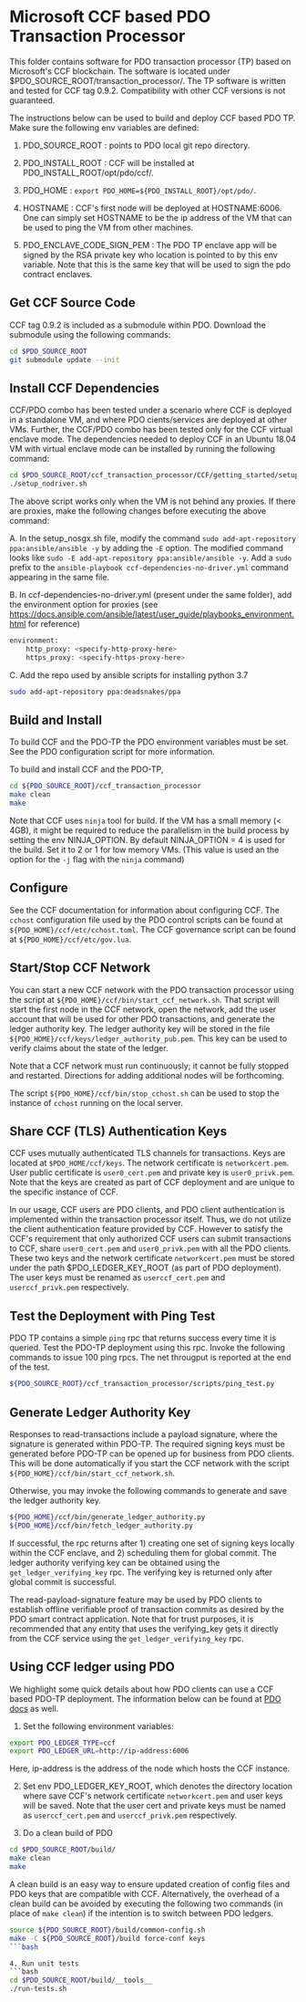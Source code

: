 <!---
Licensed under Creative Commons Attribution 4.0 International License
https://creativecommons.org/licenses/by/4.0/
--->

# Microsoft CCF based PDO Transaction Processor

This folder contains software for PDO transaction processor (TP) based
on Microsoft's CCF blockchain.  The software is located under
$PDO_SOURCE_ROOT/transaction_processor/. The TP software is written and
tested for CCF tag 0.9.2. Compatibility with other CCF versions is not
guaranteed.

The instructions below  can be used to build and deploy CCF based PDO
TP. Make sure the following env variables are defined:

1) PDO_SOURCE_ROOT : points to PDO local git repo directory.

2) PDO_INSTALL_ROOT : CCF will be installed at PDO_INSTALL_ROOT/opt/pdo/ccf/.

3) PDO_HOME : `export PDO_HOME=${PDO_INSTALL_ROOT}/opt/pdo/`.

4) HOSTNAME : CCF's first node will be deployed at HOSTNAME:6006. One can simply set HOSTNAME to be the ip address
of the VM that can be used to ping the VM from other machines.

5) PDO_ENCLAVE_CODE_SIGN_PEM : The PDO TP enclave app will be signed by the RSA private key
who location is pointed to by this env variable. Note that this is the same key that will be
used to sign the pdo contract enclaves.

## Get CCF Source Code

CCF tag 0.9.2 is included as a submodule within PDO. Download the
submodule using the following commands:

```bash
cd $PDO_SOURCE_ROOT
git submodule update --init
```

## Install CCF Dependencies

CCF/PDO combo has been tested under a scenario where CCF is deployed in
a standalone VM, and where PDO cients/services are deployed at other VMs.
Further, the CCF/PDO combo has been tested only for the CCF virtual enclave mode.
The dependencies needed to deploy CCF in an Ubuntu 18.04 VM with virtual enclave mode can be installed by running
the following command:

```bash
cd $PDO_SOURCE_ROOT/ccf_transaction_processor/CCF/getting_started/setup_vm/
./setup_nodriver.sh
```

The above script works only when the VM is not behind any proxies. If
there are proxies, make the following changes before executing the above
command:

A. In the setup_nosgx.sh file, modify the command
`sudo add-apt-repository ppa:ansible/ansible -y`
by adding the `-E` option. The modified command looks like
`sudo -E add-apt-repository ppa:ansible/ansible -y`.
Add a `sudo` prefix to the
`ansible-playbook ccf-dependencies-no-driver.yml`
command appearing in the same file.

B. In ccf-dependencies-no-driver.yml (present under the same folder),
add the environment option for proxies (see
https://docs.ansible.com/ansible/latest/user_guide/playbooks_environment.html
for reference)

```bash
environment:
    http_proxy: <specify-http-proxy-here>
    https_proxy: <specify-https-proxy-here>
```

C. Add the repo used by ansible scripts for installing python 3.7

```bash
sudo add-apt-repository ppa:deadsnakes/ppa
```

## Build and Install

To build CCF and the PDO-TP the PDO environment variables must be
set. See the PDO configuration script for more information.

To build and install CCF and the PDO-TP,
```bash
cd ${PDO_SOURCE_ROOT}/ccf_transaction_processor
make clean
make
```

Note that CCF uses `ninja` tool for build. If the VM has a small memory (< 4GB), it might be required to reduce the parallelism in the build process by setting the env NINJA_OPTION. By default NINJA_OPTION = 4 is used for the build.
Set it to 2 or 1 for low memory VMs. (This value is used an the option for the `-j` flag with the `ninja` command)

## Configure

See the CCF documentation for information about configuring CCF. The
`cchost` configuration file used by the PDO control scripts can be found
at `${PDO_HOME}/ccf/etc/cchost.toml`. The CCF governance script can be
found at `${PDO_HOME}/ccf/etc/gov.lua`.


## Start/Stop CCF Network

You can start a new CCF network with the PDO transaction processor using
the script at `${PDO_HOME}/ccf/bin/start_ccf_network.sh`. That script
will start the first node in the CCF network, open the network, add the
user account that will be used for other PDO transactions, and generate
the ledger authority key. The ledger authority key will be stored in the
file `${PDO_HOME}/ccf/keys/ledger_authority_pub.pem`. This key can be
used to verify claims about the state of the ledger.

Note that a CCF network must run continuously; it cannot be fully
stopped and restarted. Directions for adding additional nodes will be
forthcoming.

The script `${PDO_HOME}/ccf/bin/stop_cchost.sh` can be used to stop the
instance of `cchost` running on the local server.

## Share CCF (TLS) Authentication Keys

CCF uses mutually authenticated TLS channels for transactions. Keys are
located at `$PDO_HOME/ccf/keys`. The network certificate is
`networkcert.pem`. User public certificate is `user0_cert.pem` and
private key is `user0_privk.pem`.  Note that the keys are created as
part of CCF deployment and are unique to the specific instance of CCF.

In our usage, CCF users are PDO clients, and PDO client authentication
is implemented within the transaction processor itself. Thus, we do not
utilize the client authentication feature provided by CCF. However to
satisfy the CCF's requirement that only authorized CCF users can submit
transactions to CCF, share `user0_cert.pem` and `user0_privk.pem` with
all the PDO clients. These two keys and the network certificate
`networkcert.pem` must be stored under the path $PDO_LEDGER_KEY_ROOT (as part of
PDO deployment). The user keys must be renamed as `userccf_cert.pem` and
`userccf_privk.pem` respectively.

## Test the Deployment with Ping Test

PDO TP contains a simple `ping` rpc that returns success every time it
is queried. Test the PDO-TP deployment using this rpc. Invoke the
following commands to issue 100 ping rpcs. The net througput is reported
at the end of the test.

```bash
${PDO_SOURCE_ROOT}/ccf_transaction_processor/scripts/ping_test.py
```

## Generate Ledger Authority Key

Responses to read-transactions include a payload signature, where the
signature is generated within PDO-TP.  The required signing keys must be
generated before PDO-TP can be opened up for business from PDO
clients. This will be done automatically if you start the CCF network
with the script `${PDO_HOME}/ccf/bin/start_ccf_network.sh`.

Otherwise, you may invoke the following commands to generate and save
the ledger authority key.

```bash
${PDO_HOME}/ccf/bin/generate_ledger_authority.py
${PDO_HOME}/ccf/bin/fetch_ledger_authority.py
```

If successful, the rpc returns after 1) creating one set of signing keys
locally within the CCF enclave, and 2) scheduling them for global
commit. The ledger authority verifying key can be obtained using the
`get_ledger_verifying_key` rpc. The verifying key is returned only after
global commit is successful.

The read-payload-signature feature may be used by PDO clients to
establish offline verifiable proof of transaction commits as desired by
the PDO smart contract application. Note that for trust purposes, it is
recommended that any entity that uses the verifying_key gets it directly
from the CCF service using the `get_ledger_verifying_key` rpc.

## Using CCF ledger using PDO

We highlight some quick details about how PDO clients can use a CCF
based PDO-TP deployment. The information below can be found at
[PDO docs](../docs) as well.

1. Set the following environment variables:

```bash
export PDO_LEDGER_TYPE=ccf
export PDO_LEDGER_URL=http://ip-address:6006
```

Here, ip-address is the address of the node which hosts the CCF instance.

2. Set env PDO_LEDGER_KEY_ROOT, which denotes the directory location
    where save CCF's network certificate `networkcert.pem` and user keys
    will be saved. Note that the user cert and private keys must be named as
    `userccf_cert.pem` and `userccf_privk.pem` respectively.

3. Do a clean build of PDO

```bash
cd $PDO_SOURCE_ROOT/build/
make clean
make
```

A clean build is an easy way to ensure updated creation of config files
and PDO keys that are compatible with CCF. Alternatively, the overhead of a clean build
can be avoided by executing the following two commands (in place of `make clean`) if
the intention is to switch between PDO ledgers.

```bash
source ${PDO_SOURCE_ROOT}/build/common-config.sh
make -C ${PDO_SOURCE_ROOT}/build force-conf keys
```bash

4. Run unit tests
```bash
cd $PDO_SOURCE_ROOT/build/__tools__
./run-tests.sh
```
